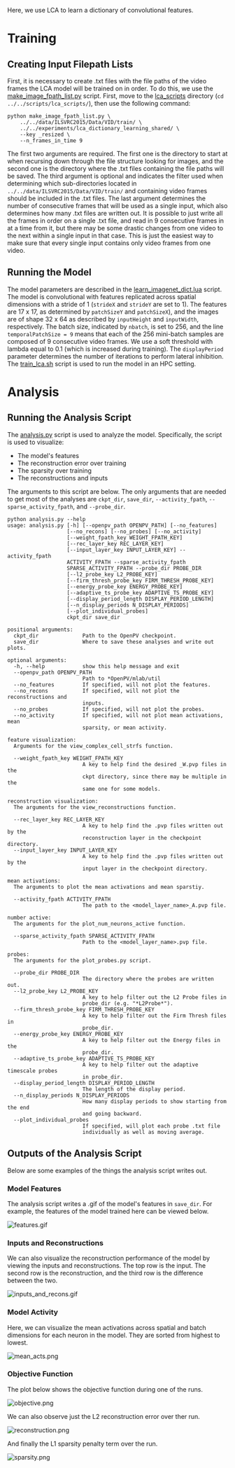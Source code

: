 Here, we use LCA to learn a dictionary of convolutional features. 

# Training 
## Creating Input Filepath Lists
First, it is necessary to create .txt files with the file paths of the video frames the LCA model will be 
trained on in order. To do this, we use the 
[make_image_fpath_list.py](https://github.com/MichaelTeti/NEMO/blob/main/scripts/lca_scripts/make_image_fpath_list.py) 
script. First, move to the [lca_scripts](https://github.com/MichaelTeti/NEMO/tree/main/scripts/lca_scripts) directory (```cd ../../scripts/lca_scripts/```), then use the following command:
```
python make_image_fpath_list.py \
    ../../data/ILSVRC2015/Data/VID/train/ \
    ../../experiments/lca_dictionary_learning_shared/ \
    --key _resized \
    --n_frames_in_time 9
```
The first two arguments are required. The first one is the directory to start at when recursing down through the file
structure looking for images, and the second one is the directory where the .txt files containing the file paths 
will be saved. The third argument is optional and indicates the filter used when determining which sub-directories 
located in ```../../data/ILSVRC2015/Data/VID/train/``` and containing video frames should be included in the .txt files. 
The last argument determines the number of consecutive frames that will be used as a single input, which also determines 
how many .txt files are written out. It is possible to just write all the frames in order on a single .txt file, 
and read in 9 consecutive frames in at a time from it, but there may be some drastic changes from one video to the next within a single input in that case. This is just the easiest way to make sure that every single input contains only video frames from one video.   
  
## Running the Model
The model parameters are described in the [learn_imagenet_dict.lua](https://github.com/MichaelTeti/NEMO/blob/main/experiments/lca_dictionary_learning_shared/learn_imagenet_dict.lua) script. The model is convolutional with features replicated across spatial dimensions with a stride of 1 (```strideX``` and ```strideY``` are set to 1). The features are 17 x 17, as determined by ```patchSizeY``` and ```patchSizeX```), and the images are of shape 32 x 64 as described by ```inputHeight``` and ```inputWidth```, respectively. The batch size, indicated by ```nbatch```, is set to 256, and the line ```temporalPatchSize = 9``` means that each of the 256 mini-batch samples are composed of 9 consecutive video frames. We use a soft threshold with lambda equal to 0.1 (which is increased during training). The ```displayPeriod``` parameter determines the number of iterations to perform lateral inhibition. The [train_lca.sh](https://github.com/MichaelTeti/NEMO/blob/main/experiments/lca_dictionary_learning_shared/train_lca.sh) script is used to run the model in an HPC setting. 

# Analysis
## Running the Analysis Script
The [analysis.py](https://github.com/MichaelTeti/NEMO/blob/main/experiments/lca_dictionary_learning_shared/analysis.py) script is used to analyze the model. Specifically, the script is used to visualize:
  * The model's features
  * The reconstruction error over training
  * The sparsity over training 
  * The reconstructions and inputs

The arguments to this script are below. The only arguments that are needed to get most of the analyses are ```ckpt_dir```, ```save_dir```, ```--activity_fpath```, ```--sparse_activity_fpath```, and ```--probe_dir```. 

```
python analysis.py --help
usage: analysis.py [-h] [--openpv_path OPENPV_PATH] [--no_features]
                   [--no_recons] [--no_probes] [--no_activity]
                   [--weight_fpath_key WEIGHT_FPATH_KEY]
                   [--rec_layer_key REC_LAYER_KEY]
                   [--input_layer_key INPUT_LAYER_KEY] --activity_fpath
                   ACTIVITY_FPATH --sparse_activity_fpath
                   SPARSE_ACTIVITY_FPATH --probe_dir PROBE_DIR
                   [--l2_probe_key L2_PROBE_KEY]
                   [--firm_thresh_probe_key FIRM_THRESH_PROBE_KEY]
                   [--energy_probe_key ENERGY_PROBE_KEY]
                   [--adaptive_ts_probe_key ADAPTIVE_TS_PROBE_KEY]
                   [--display_period_length DISPLAY_PERIOD_LENGTH]
                   [--n_display_periods N_DISPLAY_PERIODS]
                   [--plot_individual_probes]
                   ckpt_dir save_dir

positional arguments:
  ckpt_dir              Path to the OpenPV checkpoint.
  save_dir              Where to save these analyses and write out plots.

optional arguments:
  -h, --help            show this help message and exit
  --openpv_path OPENPV_PATH
                        Path to *OpenPV/mlab/util
  --no_features         If specified, will not plot the features.
  --no_recons           If specified, will not plot the reconstructions and
                        inputs.
  --no_probes           If specified, will not plot the probes.
  --no_activity         If specified, will not plot mean activations, mean
                        sparsity, or mean activity.

feature visualization:
  Arguments for the view_complex_cell_strfs function.

  --weight_fpath_key WEIGHT_FPATH_KEY
                        A key to help find the desired _W.pvp files in the
                        ckpt directory, since there may be multiple in the
                        same one for some models.

reconstruction visualization:
  The arguments for the view_reconstructions function.

  --rec_layer_key REC_LAYER_KEY
                        A key to help find the .pvp files written out by the
                        reconstruction layer in the checkpoint directory.
  --input_layer_key INPUT_LAYER_KEY
                        A key to help find the .pvp files written out by the
                        input layer in the checkpoint directory.

mean activations:
  The arguments to plot the mean activations and mean sparstiy.

  --activity_fpath ACTIVITY_FPATH
                        The path to the <model_layer_name>_A.pvp file.

number active:
  The arguments for the plot_num_neurons_active function.

  --sparse_activity_fpath SPARSE_ACTIVITY_FPATH
                        Path to the <model_layer_name>.pvp file.

probes:
  The arguments for the plot_probes.py script.

  --probe_dir PROBE_DIR
                        The directory where the probes are written out.
  --l2_probe_key L2_PROBE_KEY
                        A key to help filter out the L2 Probe files in
                        probe_dir (e.g. "*L2Probe*").
  --firm_thresh_probe_key FIRM_THRESH_PROBE_KEY
                        A key to help filter out the Firm Thresh files in
                        probe_dir.
  --energy_probe_key ENERGY_PROBE_KEY
                        A key to help filter out the Energy files in the
                        probe_dir.
  --adaptive_ts_probe_key ADAPTIVE_TS_PROBE_KEY
                        A key to help filter out the adaptive timescale probes
                        in probe_dir.
  --display_period_length DISPLAY_PERIOD_LENGTH
                        The length of the display period.
  --n_display_periods N_DISPLAY_PERIODS
                        How many display periods to show starting from the end
                        and going backward.
  --plot_individual_probes
                        If specified, will plot each probe .txt file
                        individually as well as moving average.
```  

## Outputs of the Analysis Script
Below are some examples of the things the analysis script writes out.

### Model Features
The analysis script writes a .gif of the model's features in ```save_dir```. For example, the features of the model trained here can be viewed below.  
   
![features.gif](https://github.com/MichaelTeti/NEMO/blob/main/experiments/lca_dictionary_learning_shared/figures/features.gif)  

### Inputs and Reconstructions
We can also visualize the reconstruction performance of the model by viewing the inputs and reconstructions. The top row is the input. The second row is the reconstruction, and the third row is the difference between the two.   
   
![inputs_and_recons.gif](https://github.com/MichaelTeti/NEMO/blob/main/experiments/lca_dictionary_learning_shared/figures/inputs_and_recons.gif)   

### Model Activity
Here, we can visualize the mean activations across spatial and batch dimensions for each neuron in the model. They are sorted from highest to lowest.   
   
![mean_acts.png](https://github.com/MichaelTeti/NEMO/blob/main/experiments/lca_dictionary_learning_shared/figures/mean_activations.png)   
   
### Objective Function
The plot below shows the objective function during one of the runs.   
   
![objective.png](https://github.com/MichaelTeti/NEMO/blob/main/experiments/lca_dictionary_learning_shared/figures/minimum_energy.png)   
   
We can also observe just the L2 reconstruction error over ther run.  
   
![reconstruction.png](https://github.com/MichaelTeti/NEMO/blob/main/experiments/lca_dictionary_learning_shared/figures/minimum_l2.png)   
   
And finally the L1 sparsity penalty term over the run.   
   
![sparsity.png](https://github.com/MichaelTeti/NEMO/blob/main/experiments/lca_dictionary_learning_shared/figures/minimum_firm_thresh.png)
